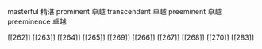 




masterful 精湛
prominent 卓越
transcendent 卓越
preeminent 卓越
preeminence 卓越

[[262]]
[[263]]
[[264]]
[[265]]
[[269]]
[[266]]
[[267]]
[[268]]
[[270]]
[[283]]